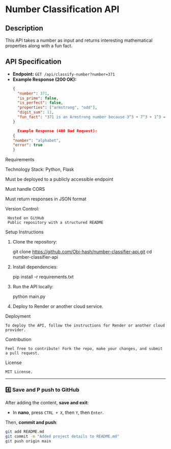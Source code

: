 # Number Classification API

## Description  
This API takes a number as input and returns interesting mathematical properties along with a fun fact.  

## API Specification  
- **Endpoint:** `GET /api/classify-number?number=371`
- **Example Response (200 OK):**  
  ```json
  {
    "number": 371,
    "is_prime": false,
    "is_perfect": false,
    "properties": ["armstrong", "odd"],
    "digit_sum": 11,
    "fun_fact": "371 is an Armstrong number because 3^3 + 7^3 + 1^3 = 371"
  }

    Example Response (400 Bad Request):
  {
  "number": "alphabet",
  "error": true
  }

Requirements

  Technology Stack: Python, Flask

  Must be deployed to a publicly accessible endpoint

  Must handle CORS

  Must return responses in JSON format

  Version Control:
  
     Hosted on GitHub
     Public repository with a structured README

Setup Instructions

  1. Clone the repository:

       git clone https://github.com/Obi-hash/number-classifier-api.git
       cd number-classifier-api

  2. Install dependencies:

       pip install -r requirements.txt

  3. Run the API locally:

       python main.py

  4. Deploy to Render or another cloud service.

  Deployment

    To deploy the API, follow the instructions for Render or another cloud provider.

  Contribution

    Feel free to contribute! Fork the repo, make your changes, and submit a pull request.

  License

    MIT License.
  
    
---

### **4️⃣ Save and P push to GitHub**  
After adding the content, **save and exit**:  
- In **nano**, press `CTRL + X`, then `Y`, then `Enter`.  

Then, **commit and push**:  
```bash
git add README.md
git commit -m "Added project details to README.md"
git push origin main


